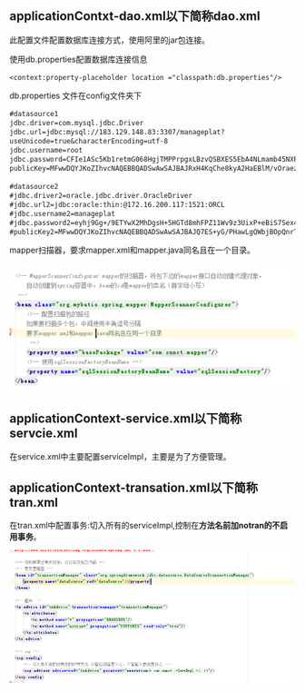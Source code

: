 ## applicationContxt-dao.xml以下简称dao.xml

此配置文件配置数据库连接方式，使用阿里的jar包连接。

使用db.properties配置数据库连接信息

```
<context:property-placeholder location ="classpath:db.properties"/>
```

db.properties 文件在config文件夹下

```
#datasource1
jdbc.driver=com.mysql.jdbc.Driver
jdbc.url=jdbc:mysql://183.129.148.83:3307/manageplat?useUnicode=true&characterEncoding=utf-8
jdbc.username=root
jdbc.password=CFIe1ASc5Kb1retmG068HgjTMPPrpgxLBzvQSBXES5EbA4NLmamb45NXPFSyuzP1ApFBQ1fjmWeKrTHwqpqXDw==
publicKey=MFwwDQYJKoZIhvcNAQEBBQADSwAwSAJBAJRxH4KqChe8kyA2HaEBlM/vOraezJQhw43Ya8WfCQhu6LHXfyWiZqHDMUsLSQaFeYVSWFyINePnuc5IVlil5mUCAwEAAQ==

#datasource2
#jdbc.driver2=oracle.jdbc.driver.OracleDriver
#jdbc.url2=jdbc:oracle:thin:@172.16.200.117:1521:ORCL
#jdbc.username2=manageplat
#jdbc.password2=eyhj9Gg+/9ETYwX2MhDgsH+5HGTd8mhFPZ11Wv9z3UixP+eBiS7Sex49V0KqsYosA09UgrfLNDRz7a5M9tIWwQ==
#publicKey2=MFwwDQYJKoZIhvcNAQEBBQADSwAwSAJBAJQ7ES+yG/PHawLgQWbjBOpQnrTaQPjtM/cu2FQUt9mKNgJtiHMKkkquFAD6h/ffHAGHznDMN//HPj83YOTfYnsCAwEAAQ==
```

mapper扫描器，要求mapper.xml和mapper.java同名且在一个目录。

![](/assets/dao-mybatis.png)

## applicationContext-service.xml以下简称servcie.xml

在service.xml中主要配置serviceImpl，主要是为了方便管理。

## applicationContext-transation.xml以下简称tran.xml

在tran.xml中配置事务:切入所有的serviceImpl,控制在**方法名前加notran的不启用事务**。

![](/assets/tran.png)

